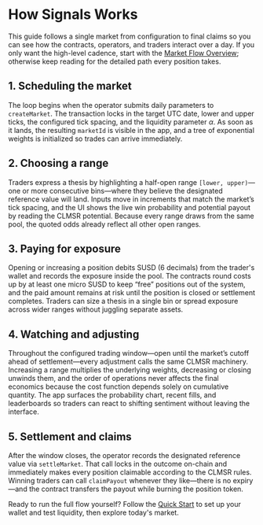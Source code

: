 # How Signals Works

This guide follows a single market from configuration to final claims so you can see how the contracts, operators, and traders interact over a day. If you only want the high-level cadence, start with the [Market Flow Overview](./market-flow-overview.md); otherwise keep reading for the detailed path every position takes.

## 1. Scheduling the market

The loop begins when the operator submits daily parameters to `createMarket`. The transaction locks in the target UTC date, lower and upper ticks, the configured tick spacing, and the liquidity parameter $\alpha$. As soon as it lands, the resulting `marketId` is visible in the app, and a tree of exponential weights is initialized so trades can arrive immediately.

## 2. Choosing a range

Traders express a thesis by highlighting a half-open range `[lower, upper)`—one or more consecutive bins—where they believe the designated reference value will land. Inputs move in increments that match the market’s tick spacing, and the UI shows the live win probability and potential payout by reading the CLMSR potential. Because every range draws from the same pool, the quoted odds already reflect all other open ranges.

## 3. Paying for exposure

Opening or increasing a position debits SUSD (6 decimals) from the trader's wallet and records the exposure inside the pool. The contracts round costs up by at least one micro SUSD to keep “free” positions out of the system, and the paid amount remains at risk until the position is closed or settlement completes. Traders can size a thesis in a single bin or spread exposure across wider ranges without juggling separate assets.

## 4. Watching and adjusting

Throughout the configured trading window—open until the market’s cutoff ahead of settlement—every adjustment calls the same CLMSR machinery. Increasing a range multiplies the underlying weights, decreasing or closing unwinds them, and the order of operations never affects the final economics because the cost function depends solely on cumulative quantity. The app surfaces the probability chart, recent fills, and leaderboards so traders can react to shifting sentiment without leaving the interface.

## 5. Settlement and claims

After the window closes, the operator records the designated reference value via `settleMarket`. That call locks in the outcome on-chain and immediately makes every position claimable according to the CLMSR rules. Winning traders can call `claimPayout` whenever they like—there is no expiry—and the contract transfers the payout while burning the position token.

Ready to run the full flow yourself? Follow the [Quick Start](/docs/quickstart) to set up your wallet and test liquidity, then explore today's market.
